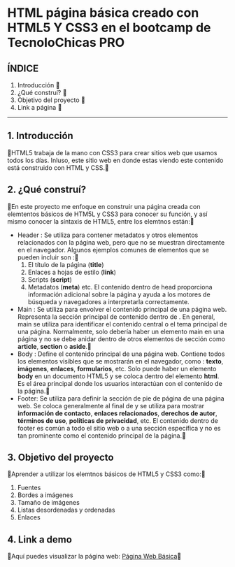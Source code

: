 # HTML página básica creado con HTML5 Y CSS3 en el bootcamp de TecnoloChicas PRO

## ÍNDICE

1. Introducción 🧁
2. ¿Qué construí? 🍡
3. Objetivo del proyecto 🥤
4. Link a página 🍭

****
## 1. Introducción
🍥HTML5 trabaja de la mano con CSS3 para crear sitios web que usamos todos los días. Inluso, este sitio web en donde estas viendo este contenido está construido con HTML y CSS.🍥

## 2. ¿Qué construí?
🌸En este proyecto me enfoque en construir una página creada con elemtentos básicos de HTM5L y CSS3 para conocer su función, y así mismo conocer la síntaxis de HTML5, entre los elemtnos están:🌸

* Header : Se utiliza para contener metadatos y otros elementos relacionados con la página web, pero que no se muestran directamente en el navegador. Algunos ejemplos comunes de elementos que se pueden incluir son :🧁
  1. El título de la página (**title**)
  2. Enlaces a hojas de estilo (**link**)
  3. Scripts (**script**)
  4. Metadatos (**meta**)
 etc. El contenido dentro de head proporciona información adicional sobre la página y ayuda a los motores de búsqueda y navegadores a interpretarla correctamente.
* Main : Se utiliza para envolver el contenido principal de una página web. Representa la sección principal de contenido dentro de <body>. En general, main se utiliza para identificar el contenido central o el tema principal de una página. Normalmente, solo debería haber un elemento main en una página y no se debe anidar dentro de otros elementos de sección como **article**, **section** o **aside**.🌸
* Body : Define el contenido principal de una página web. Contiene todos los elementos visibles que se mostrarán en el navegador, como : **texto**, **imágenes**, **enlaces**, **formularios**, etc. Solo puede haber un elemento **body** en un documento HTML5 y se coloca dentro del elemento **html**. Es el área principal donde los usuarios interactúan con el contenido de la página.🧁
* Footer: Se utiliza para definir la sección de pie de página de una página web. Se coloca generalmente al final de <body> y se utiliza para mostrar **información de contacto**, **enlaces relacionados**, **derechos de autor**, **términos de uso**, **políticas de privacidad**, etc. El contenido dentro de footer es común a todo el sitio web o a una sección específica y no es tan prominente como el contenido principal de la página.🌸

## 3. Objetivo del proyecto
🍡Aprender a utilizar los elemtnos básicos de HTML5 y CSS3 como:🍡
1. Fuentes
2. Bordes a imágenes
3. Tamaño de imágenes
4. Listas desordenadas y ordenadas
5. Enlaces

## 4. Link a demo
🌸Aquí puedes visualizar la página web: [Página Web Básica](https://fabulous-cajeta-c864f0.netlify.app/)🧁
